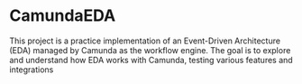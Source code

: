 # CamundaEDA
This project is a practice implementation of an Event-Driven Architecture (EDA) managed by Camunda as the workflow engine. The goal is to explore and understand how EDA works with Camunda, testing various features and integrations
